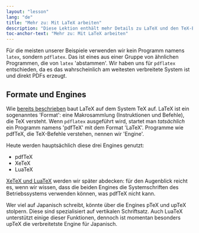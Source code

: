 ```yaml
---
layout: "lesson"
lang: "de"
title: "Mehr zu: Mit LaTeX arbeiten"
description: "Diese Lektion enthält mehr Details zu LaTeX und den TeX-Engines"
toc-anchor-text: "Mehr zu: Mit LaTeX arbeiten"
---
```


Für die meisten unserer Beispiele verwenden wir kein Programm namens `latex`,
sondern `pdflatex`. Das ist eines aus einer Gruppe von ähnlichen Programmen, die
von `latex` 'abstammen'. Wir haben uns für `pdflatex` entschieden, da es das
wahrscheinlich am weitesten verbreitete System ist und direkt PDFs erzeugt.

## Formate und Engines

Wie [bereits beschrieben](more-01) baut LaTeX auf dem System TeX auf. LaTeX ist
ein sogenanntes 'Format': eine Makrosammlung (Instruktionen und Befehle), die
TeX versteht. Wenn `pdflatex` ausgeführt wird, startet man _tatsächlich_ ein
Programm namens 'pdfTeX' mit dem Format 'LaTeX'. Programme wie pdfTeX, die
TeX-Befehle verstehen, nennen wir 'Engine'.

Heute werden hauptsächlich diese drei Engines genutzt:

- pdfTeX
- XeTeX
- LuaTeX

[XeTeX und LuaTeX](lesson-14) werden wir später abdecken: für den Augenblick
reicht es, wenn wir wissen, dass die beiden Engines die Systemschriften des
Betriebssystems verwenden können, was pdfTeX nicht kann.

Wer viel auf Japanisch schreibt, könnte über die Engines pTeX und upTeX
stolpern. Diese sind spezialisiert auf vertikalen Schriftsatz. Auch LuaTeX
unterstützt einige dieser Funktionen, dennoch ist momentan besonders upTeX die
verbreitetste Engine für Japanisch.
